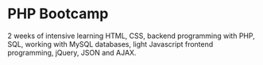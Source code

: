 # PHP Bootcamp
2 weeks of intensive learning HTML, CSS, backend programming with PHP, SQL, working with MySQL databases, light Javascript frontend programming, jQuery, JSON and AJAX. 
